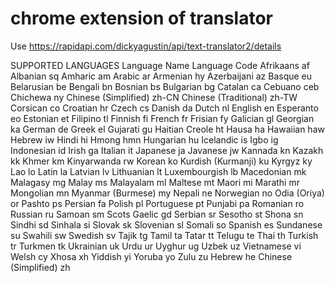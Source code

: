 # chrome extension of translator

Use <https://rapidapi.com/dickyagustin/api/text-translator2/details>

SUPPORTED LANGUAGES
Language Name	Language Code
Afrikaans	af
Albanian	sq
Amharic	am
Arabic	ar
Armenian	hy
Azerbaijani	az
Basque	eu
Belarusian	be
Bengali	bn
Bosnian	bs
Bulgarian	bg
Catalan	ca
Cebuano	ceb
Chichewa	ny
Chinese (Simplified)	zh-CN
Chinese (Traditional)	zh-TW
Corsican	co
Croatian	hr
Czech	cs
Danish	da
Dutch	nl
English	en
Esperanto	eo
Estonian	et
Filipino	tl
Finnish	fi
French	fr
Frisian	fy
Galician	gl
Georgian	ka
German	de
Greek	el
Gujarati	gu
Haitian Creole	ht
Hausa	ha
Hawaiian	haw
Hebrew	iw
Hindi	hi
Hmong	hmn
Hungarian	hu
Icelandic	is
Igbo	ig
Indonesian	id
Irish	ga
Italian	it
Japanese	ja
Javanese	jw
Kannada	kn
Kazakh	kk
Khmer	km
Kinyarwanda	rw
Korean	ko
Kurdish (Kurmanji)	ku
Kyrgyz	ky
Lao	lo
Latin	la
Latvian	lv
Lithuanian	lt
Luxembourgish	lb
Macedonian	mk
Malagasy	mg
Malay	ms
Malayalam	ml
Maltese	mt
Maori	mi
Marathi	mr
Mongolian	mn
Myanmar (Burmese)	my
Nepali	ne
Norwegian	no
Odia (Oriya)	or
Pashto	ps
Persian	fa
Polish	pl
Portuguese	pt
Punjabi	pa
Romanian	ro
Russian	ru
Samoan	sm
Scots Gaelic	gd
Serbian	sr
Sesotho	st
Shona	sn
Sindhi	sd
Sinhala	si
Slovak	sk
Slovenian	sl
Somali	so
Spanish	es
Sundanese	su
Swahili	sw
Swedish	sv
Tajik	tg
Tamil	ta
Tatar	tt
Telugu	te
Thai	th
Turkish	tr
Turkmen	tk
Ukrainian	uk
Urdu	ur
Uyghur	ug
Uzbek	uz
Vietnamese	vi
Welsh	cy
Xhosa	xh
Yiddish	yi
Yoruba	yo
Zulu	zu
Hebrew	he
Chinese (Simplified)	zh
